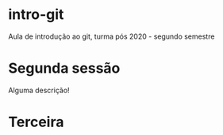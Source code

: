 # intro-git
Aula de introdução ao git, turma pós 2020 - segundo semestre

# Segunda sessão

Alguma descrição!

# Terceira
